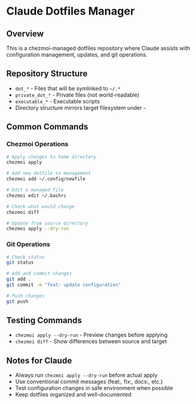 # Claude Dotfiles Manager

## Overview
This is a chezmoi-managed dotfiles repository where Claude assists with configuration management, updates, and git operations.

## Repository Structure
- `dot_*` - Files that will be symlinked to `~/.*`
- `private_dot_*` - Private files (not world-readable)
- `executable_*` - Executable scripts
- Directory structure mirrors target filesystem under `~`

## Common Commands

### Chezmoi Operations
```bash
# Apply changes to home directory
chezmoi apply

# Add new dotfile to management
chezmoi add ~/.config/newfile

# Edit a managed file
chezmoi edit ~/.bashrc

# Check what would change
chezmoi diff

# Update from source directory
chezmoi apply --dry-run
```

### Git Operations
```bash
# Check status
git status

# Add and commit changes
git add .
git commit -m "feat: update configuration"

# Push changes
git push
```

## Testing Commands
- `chezmoi apply --dry-run` - Preview changes before applying
- `chezmoi diff` - Show differences between source and target

## Notes for Claude
- Always run `chezmoi apply --dry-run` before actual apply
- Use conventional commit messages (feat:, fix:, docs:, etc.)
- Test configuration changes in safe environment when possible
- Keep dotfiles organized and well-documented